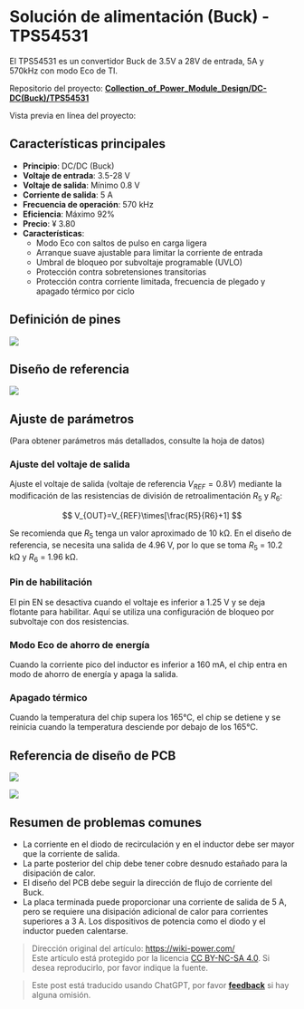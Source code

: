 # Solución de alimentación (Buck) - TPS54531

El TPS54531 es un convertidor Buck de 3.5V a 28V de entrada, 5A y 570kHz con modo Eco de TI.

Repositorio del proyecto: [**Collection_of_Power_Module_Design/DC-DC(Buck)/TPS54531**](<https://github.com/linyuxuanlin/Collection_of_Power_Module_Design/tree/main/DC-DC(Buck)/TPS54531>)

Vista previa en línea del proyecto:

<div class="altium-iframe-viewer">
  <div
    class="altium-ecad-viewer"
    data-project-src="https://github.com/linyuxuanlin/Collection_of_Power_Module_Design/raw/main/DC-DC(Buck)/TPS54531/TPS54531.zip"
  ></div>
</div>

## Características principales

- **Principio**: DC/DC (Buck)
- **Voltaje de entrada**: 3.5-28 V
- **Voltaje de salida**: Mínimo 0.8 V
- **Corriente de salida**: 5 A
- **Frecuencia de operación**: 570 kHz
- **Eficiencia**: Máximo 92%
- **Precio**: ¥ 3.80
- **Características**:
  - Modo Eco con saltos de pulso en carga ligera
  - Arranque suave ajustable para limitar la corriente de entrada
  - Umbral de bloqueo por subvoltaje programable (UVLO)
  - Protección contra sobretensiones transitorias
  - Protección contra corriente limitada, frecuencia de plegado y apagado térmico por ciclo

## Definición de pines

![](https://img.wiki-power.com/d/wiki-media/img/20210713153815.png)

## Diseño de referencia

![](https://img.wiki-power.com/d/wiki-media/img/20210713173605.png)

## Ajuste de parámetros

(Para obtener parámetros más detallados, consulte la hoja de datos)

### Ajuste del voltaje de salida

Ajuste el voltaje de salida (voltaje de referencia $V_{REF}=0.8 V$) mediante la modificación de las resistencias de división de retroalimentación $R_5$ y $R_6$:

$$
V_{OUT}=V_{REF}\times[\frac{R5}{R6}+1]
$$

Se recomienda que $R_5$ tenga un valor aproximado de 10 kΩ. En el diseño de referencia, se necesita una salida de 4.96 V, por lo que se toma $R_5$ = 10.2 kΩ y $R_6$ = 1.96 kΩ.

### Pin de habilitación

El pin EN se desactiva cuando el voltaje es inferior a 1.25 V y se deja flotante para habilitar. Aquí se utiliza una configuración de bloqueo por subvoltaje con dos resistencias.

### Modo Eco de ahorro de energía

Cuando la corriente pico del inductor es inferior a 160 mA, el chip entra en modo de ahorro de energía y apaga la salida.

### Apagado térmico

Cuando la temperatura del chip supera los 165℃, el chip se detiene y se reinicia cuando la temperatura desciende por debajo de los 165℃.

## Referencia de diseño de PCB

![](https://img.wiki-power.com/d/wiki-media/img/20210713161521.png)

![](https://img.wiki-power.com/d/wiki-media/img/20210713162833.png)

## Resumen de problemas comunes

- La corriente en el diodo de recirculación y en el inductor debe ser mayor que la corriente de salida.
- La parte posterior del chip debe tener cobre desnudo estañado para la disipación de calor.
- El diseño del PCB debe seguir la dirección de flujo de corriente del Buck.
- La placa terminada puede proporcionar una corriente de salida de 5 A, pero se requiere una disipación adicional de calor para corrientes superiores a 3 A. Los dispositivos de potencia como el diodo y el inductor pueden calentarse.

> Dirección original del artículo: <https://wiki-power.com/>  
> Este artículo está protegido por la licencia [CC BY-NC-SA 4.0](https://creativecommons.org/licenses/by/4.0/deed.zh). Si desea reproducirlo, por favor indique la fuente.

> Este post está traducido usando ChatGPT, por favor [**feedback**](https://github.com/linyuxuanlin/Wiki_MkDocs/issues/new) si hay alguna omisión.